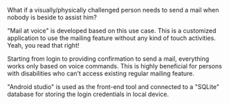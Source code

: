 What if a visually/physically challenged person needs to send a mail when nobody is beside to assist him?

"Mail at voice" is developed based on this use case. This is a customized application to use the mailing feature without any kind of touch activities. 
Yeah, you read that right!

Starting from login to providing confirmation to send a mail, everything works only based on voice commands. This is highly beneficial for persons with disabilities who can't access existing regular mailing feature.

"Android studio" is used as the front-end tool and connected to a "SQLite" database for storing the login credentials in local device.
